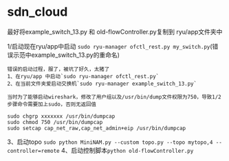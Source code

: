 # sdn_cloud
最好将example_switch_13.py 和 old-flowController.py复制到 ryu/app文件夹中

1/启动现在ryu/app中启动 `sudo ryu-manager ofctl_rest.py my_switch.py`(错误示范中example_switch_13.py的重命名)
~~~
错误的启动过程，服了，被坑了好久，太猪了
1、在ryu/app 中启动`sudo ryu-manager ofctl_rest.py`
2、在当前文件夹爱启动交换机`sudo ryu-manager example_switch_13.py`
~~~

~~~
当时为了能够启动wireshark，修改了用户组以及/usr/bin/dump文件权限为750，导致1/2步骤命令需要加上sudo，否则无返回值

sudo chgrp xxxxxxx /usr/bin/dumpcap
sudo chmod 750 /usr/bin/dumpcap
sudo setcap cap_net_raw,cap_net_admin+eip /usr/bin/dumpcap
~~~
3、启动topo `sudo python MiniNAM.py --custom topo.py --topo mytopo,4 --controller=remote`
4、启动控制脚本`python old-flowController.py`


